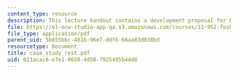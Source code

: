 ```yaml
---
content_type: resource
description: This lecture handout contains a development proposal for Fuzhou, China.
file: https://ol-ocw-studio-app-qa.s3.amazonaws.com/courses/11-952-foshan-china-workshop-spring-2004/021acac6e7e106504d507925495b44d8_case_study_rest.pdf
file_type: application/pdf
parent_uid: 5b655bbc-481b-96e7-ddf6-66aa83d038bd
resourcetype: Document
title: case_study_rest.pdf
uid: 021acac6-e7e1-0650-4d50-7925495b44d8
---
```

